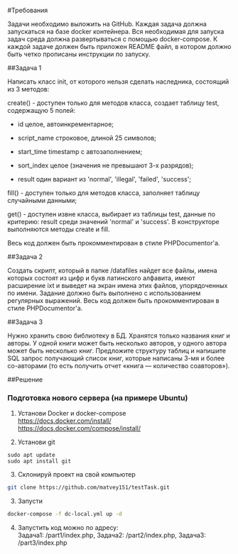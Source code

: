 #Требования

Задачи необходимо выложить на GitHub. Каждая задача должна запускаться на базе docker контейнера. Вся необходимая для запуска задач среда должна развертываться с помощью docker-compose. К каждой задаче должен быть приложен README файл, в котором должно быть четко прописаны инструкции по запуску.

##Задача 1

Написать класс init, от которого нельзя сделать наследника, состоящий из 3 методов:

create() - доступен только для методов класса, создает таблицу test, содержащую 5 полей:

* id целое, автоинкрементарное;

* script_name строковое, длиной 25 символов;

* start_time timestamp с автозаполнением;

* sort_index целое (значения не превышают 3-х разрядов);

* result один вариант из 'normal', 'illegal', 'failed', 'success';

fill() - доступен только для методов класса, заполняет таблицу случайными данными;

get() - доступен извне класса, выбирает из таблицы test, данные по критерию: result среди значений 'normal' и 'success'. В конструкторе выполняются методы create и fill.

Весь код должен быть прокомментирован в стиле PHPDocumentor'а.

##Задача 2

Создать скрипт, который в папке /datafiles найдет все файлы, имена которых состоят из цифр и букв латинского алфавита, имеют расширение ixt и выведет на экран имена этих файлов, упорядоченных по имени. Задание должно быть выполнено с использованием регулярных выражений. Весь код должен быть прокомментирован в стиле PHPDocumentor'а.

##Задача 3

Нужно хранить свою библиотеку в БД. Хранятся только названия книг и авторы. У одной книги может быть несколько авторов, у одного автора может быть несколько книг. Предложите структуру таблиц и напишите SQL запрос получающий список книг, которые написаны 3-мя и более со-авторами (то есть получить отчет «книга — количество соавторов»).

##Решение
### Подготовка нового сервера (на примере Ubuntu)

1. Установи Docker и docker-compose  
https://docs.docker.com/install/  
https://docs.docker.com/compose/install/

2. Установи git  
```
sudo apt update
sudo apt install git
```
3. Склонируй проект на свой компьютер
```bash
git clone https://github.com/matvey151/testTask.git
```
3. Запусти
```bash
docker-compose -f dc-local.yml up -d
```
4. Запустить код можно по адресу:  
Задача1: /part1/index.php, Задача2: /part2/index.php, Задача3: /part3/index.php  
